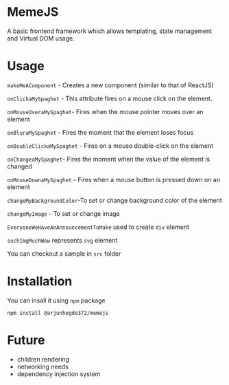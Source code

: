 # MemeJS

A basic frontend framework which allows templating, state management and Virtual DOM usage.

# Usage
`makeMeAComponent` - Creates a new component (similar to that of ReactJS)

`onClickaMySpaghet` - This attribute fires on a mouse click on the element.

`onMouseOveraMySpaghet`-  Fires when the mouse pointer moves over an element

`onBluraMySpaghet` - Fires the moment that the element loses focus

`onDoubleClickaMySpaghet` - Fires on a mouse double-click on the element

`onChangeaMySpaghet`- Fires the moment when the value of the element is changed

`onMouseDownaMySpaghet` - Fires when a mouse button is pressed down on an element

`changeMyBackgroundColor`-To set or change background color of the element

`changeMyImage` - To set or change image

`EveryoneWeHaveAnAnnouncementToMake` used to create `div` element

`suchImgMuchWow` represents `svg` element

You can checkout a sample in `src` folder

# Installation

You can insall it using `npm` package

`npm install @arjunhegde372/memejs`

# Future

 - children rendering
 - networking needs
 - dependency injection system
